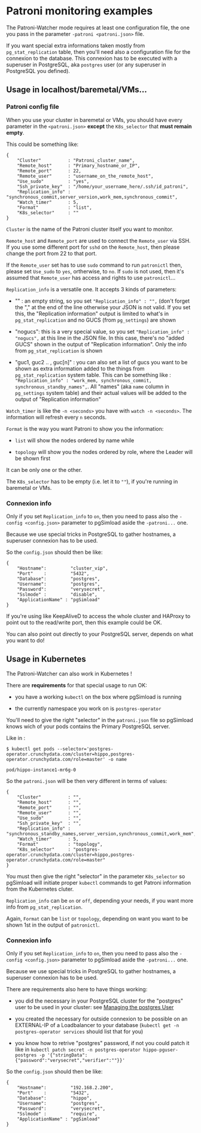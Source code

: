 # Patroni monitoring examples

The Patroni-Watcher mode requires at least one configuration file, the one you
pass in the parameter `-patroni <patroni.json>` file.

If you want special extra informations taken mostly from `pg_stat_replication`
table, then you'll need also a configuration file for the connexion to the
database. This connexion has to be executed with a superuser in PostgreSQL,
aka `postgres` user (or any superuser in PostgreSQL you defined).


## Usage in localhost/baremetal/VMs...

### Patroni config file

When you use your cluster in baremetal or VMs, you should have every parameter
in the `<patroni.json>` **except** the `K8s_selector` that **must remain
empty**.

This could be something like:

```code
{
    "Cluster"          : "Patroni_cluster_name", 
    "Remote_host"      : "Primary_hostname_or_IP",
    "Remote_port"      : 22,
    "Remote_user"      : "username_on_the_remote_host",
    "Use_sudo"         : "yes",
    "Ssh_private_key"  : "/home/your_username_here/.ssh/id_patroni",
    "Replication_info" : "synchronous_commit,server_version,work_mem,synchronous_commit", 
    "Watch_timer"      : 5,
    "Format"           : "list",
    "K8s_selector"     : ""
}
```

`Cluster` is the name of the Patroni cluster itself you want to monitor.

`Remote_host` and `Remote_port` are used to connect the `Remote_user` via SSH.
If you use some different port for `sshd` on the `Remote_host`, then please
change the port from 22 to that port.

If the `Remote_user` set has to use `sudo` command to run `patronictl` then,
please set `Use_sudo` to `yes`, ortherwise, to `no`. If `sudo` is not used,
then it's assumed that `Remote_user` has access and rights to use
`patronictl`...

`Replication_info` is a versatile one. It accepts 3 kinds of parameters:

  - "" : an empty string, so you set `"Replication_info" : "",` (don't forget
    the "," at the end of the line otherwise your JSON is not valid. If you 
    set this, the "Replication information" output is limited to what's in 
    `pg_stat_replication` and no GUCS (from `pg_settings`) are shown

 - "nogucs": this is a very special value, so you set `"Replication_info" :
   "nogucs",` at this line in the JSON file. In this case, there's no "added
   GUCS" shown in the output of "Replication information". Only the info from
   `pg_stat_replication` is shown 

  - "guc1, guc2 .. , guc[n]" : you can also set a list of gucs you want to 
    be shown as extra information added to the things from `pg_stat_replication` 
    system table. This can be something like : `"Replication_info" :
   "work_mem, synchronous_commit, synchronous_standby_names",`. All "names"
   (aka `name` column in `pg_settings` system table) and their actual values
   will be added to the output of "Replication information"

`Watch_timer` is like the `-n <seconds>` you have with `watch -n <seconds>`.
The information will refresh every `n` seconds.

`Format` is the way you want Patroni to show you the information:

  - `list` will show the nodes ordered by name while

  - `topology` will show you the nodes ordered by role, where the Leader will
    be shown first

It can be only one or the other.

The `K8s_selector` has to be empty (i.e. let it to `""`), if you're running in
baremetal or VMs.

### Connexion info

Only if you set `Replication_info` to `on`, then you need to pass also the
`-config <config.json>` parameter to pgSimload aside the `-patroni...` one.

Because we use special tricks in PostgreSQL to gather hostnames, a superuser
connexion has to be used.

So the `config.json` should then be like:

```code
{
    "Hostname":         "cluster_vip",
    "Port"    :         "5432",
    "Database":         "postgres",
    "Username":         "postgres",
    "Password":         "verysecret",
    "Sslmode" :         "disable",
    "ApplicationName" : "pgSimload"
}
```

If you're using like KeepAliveD to access the whole cluster and HAProxy to
point out to the read/write port, then this example could be OK.

You can also point out directly to your PostgreSQL server, depends on what you
want to do!


## Usage in Kubernetes

The Patroni-Watcher can also work in Kubernetes !

There are **requirements** for that special usage to run OK:

  - you have a working `kubectl` on the box where pgSimload is running

  - the currently namespace you work on is `postgres-operator`

You'll need to give the right "selector" in the `patroni.json` file so
pgSimload knows wich of your pods contains the Primary PostgreSQL server.

Like in :

```code
$ kubectl get pods --selector='postgres-operator.crunchydata.com/cluster=hippo,postgres-operator.crunchydata.com/role=master' -o name

pod/hippo-instance1-mr6g-0
```

So the `patroni.json` will be then very different in terms of values:

```code
{
    "Cluster"          : "", 
    "Remote_host"      : "",
    "Remote_port"      : "",
    "Remote_user"      : "",
    "Use_sudo"         : "",
    "Ssh_private_key"  : "",
    "Replication_info" : "synchronous_standby_names,server_version,synchronous_commit,work_mem",
    "Watch_timer"      : 5,
    "Format"           : "topology",
    "K8s_selector"     : "postgres-operator.crunchydata.com/cluster=hippo,postgres-operator.crunchydata.com/role=master"
}
```

You must then give the right "selector" in the parameter `K8s_selector` so
pgSimload will initiate proper `kubectl` commands to get Patroni information
from the Kubernetes cluter.

`Replication_info` can be `on` or `off`, depending your needs, if you want
more info from `pg_stat_replication`.

Again, `Format` can be `list` or `topology`, depending on want you want to be
shown 1st in the output of `patronictl`.

### Connexion info

Only if you set `Replication_info` to `on`, then you need to pass also the
`-config <config.json>` parameter to pgSimload aside the `-patroni...` one.

Because we use special tricks in PostgreSQL to gather hostnames, a superuser
connexion has to be used.

There are requirements also here to have things working: 

  - you did the necessary in your PostgreSQL cluster for the "postgres" user
    to be used in your cluster: see [Managing the postgres User](https://access.crunchydata.com/documentation/postgres-operator/latest/tutorial/user-management/)

  - you created the necessary for outside connexion to be possible on an
    EXTERNAL-IP of a Loadbalancer to your database (`kubectl get -n postgres-operator services` should list that for you)

  - you know how to retrive "postgres" password, if not you could patch it
    like in `kubectl patch secret -n postgres-operator hippo-pguser-postgres -p '{"stringData":{"password":"verysecret","verifier":""}}'`

So the `config.json` should then be like:

```code
{
    "Hostname":         "192.168.2.200",
    "Port"    :         "5432",
    "Database":         "hippo",
    "Username":         "postgres",
    "Password":         "verysecret",
    "Sslmode" :         "require",
    "ApplicationName" : "pgSimload"
}
```
